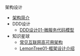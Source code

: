 架构设计

* [架构简介](markdown/Advanced/Architecture/_readme.md)
* DDD设计
  * [DDD设计01-微服务代码模型](markdown/Advanced/Architecture/DDD/DDD设计01-微服务代码模型.md)
* 知识星球
  * [常见互联网高可用架构](markdown/Advanced/Architecture/Common/常见互联网高可用架构.md)
  * [LemonTree01-框架设计介绍](markdown/Advanced/Architecture/Common/LemonTree01-框架设计介绍.md)
